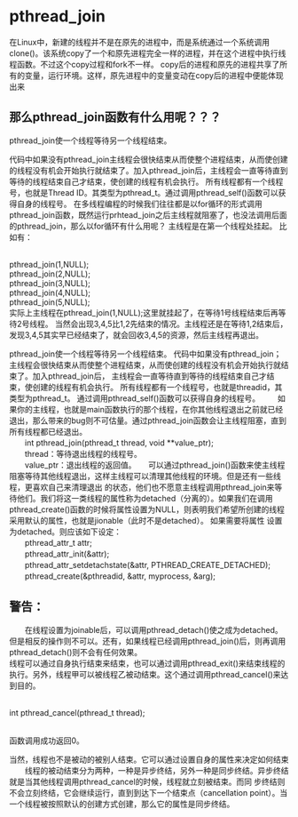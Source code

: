 # pthread_join 

在Linux中，新建的线程并不是在原先的进程中，而是系统通过一个系统调用clone()。该系统copy了一个和原先进程完全一样的进程，并在这个进程中执行线程函数。不过这个copy过程和fork不一样。 copy后的进程和原先的进程共享了所有的变量，运行环境。这样，原先进程中的变量变动在copy后的进程中便能体现出来

## 那么pthread_join函数有什么用呢？？？
pthread_join使一个线程等待另一个线程结束。

代码中如果没有pthread_join主线程会很快结束从而使整个进程结束，从而使创建的线程没有机会开始执行就结束了。加入pthread_join后，主线程会一直等待直到等待的线程结束自己才结束，使创建的线程有机会执行。
所有线程都有一个线程号，也就是Thread ID。其类型为pthread_t。通过调用pthread_self()函数可以获得自身的线程号。
在多线程编程的时候我们往往都是以for循环的形式调用pthread_join函数，既然运行prhtead_join之后主线程就阻塞了，也没法调用后面的pthread_join，那么以for循环有什么用呢？
主线程是在第一个线程处挂起。
比如有：

<br/>pthread_join(1,NULL);
<br/>pthread_join(2,NULL);
<br/>pthread_join(3,NULL);
<br/>pthread_join(4,NULL);
<br/>pthread_join(5,NULL);
<br/>  实际上主线程在pthread_join(1,NULL);这里就挂起了，在等待1号线程结束后再等待2号线程。
当然会出现3,4,5比1,2先结束的情况。主线程还是在等待1,2结束后，发现3,4,5其实早已经结束了，就会回收3,4,5的资源，然后主线程再退出。
 

pthread_join使一个线程等待另一个线程结束。
代码中如果没有pthread_join；主线程会很快结束从而使整个进程结束，从而使创建的线程没有机会开始执行就结束了。加入pthread_join后，
主线程会一直等待直到等待的线程结束自己才结束，使创建的线程有机会执行。
    所有线程都有一个线程号，也就是threadid，其类型为pthread_t。 通过调用pthread_self()函数可以获得自身的线程号。
　　如果你的主线程，也就是main函数执行的那个线程，在你其他线程退出之前就已经退出，那么带来的bug则不可估量。通过pthread_join函数会让主线程阻塞，直到所有线程都已经退出。
<br/>　　int pthread_join(pthread_t thread, void **value_ptr);
<br/>　　thread：等待退出线程的线程号。
<br/>　　value_ptr：退出线程的返回值。
　 可以通过pthread_join()函数来使主线程阻塞等待其他线程退出，这样主线程可以清理其他线程的环境。但是还有一些线程，更喜欢自己来清理退出 的状态，他们也不愿意主线程调用pthread_join来等待他们。我们将这一类线程的属性称为detached（分离的）。如果我们在调用 pthread_create()函数的时候将属性设置为NULL，则表明我们希望所创建的线程采用默认的属性，也就是jionable（此时不是detached）。
如果需要将属性 设置为detached。则应该如下设定：
<br/>　　pthread_attr_t  attr;
<br/>　　pthread_attr_init(&attr);
<br/>　　pthread_attr_setdetachstate(&attr,  PTHREAD_CREATE_DETACHED);
<br/>　　pthread_create(&pthreadid,  &attr,  myprocess,  &arg);
## 警告：
　　在线程设置为joinable后，可以调用pthread_detach()使之成为detached。但是相反的操作则不可以。还有，如果线程已经调用pthread_join()后，则再调用pthread_detach()则不会有任何效果。
<br/>线程可以通过自身执行结束来结束，也可以通过调用pthread_exit()来结束线程的执行。另外，线程甲可以被线程乙被动结束。这个通过调用pthread_cancel()来达到目的。

<br/>int pthread_cancel(pthread_t thread);

<br/>函数调用成功返回0。

当然，线程也不是被动的被别人结束。它可以通过设置自身的属性来决定如何结束
　　线程的被动结束分为两种，一种是异步终结，另外一种是同步终结。异步终结就是当其他线程调用pthread_cancel的时候，线程就立刻被结束。而同 步终结则不会立刻终结，它会继续运行，直到到达下一个结束点（cancellation point）。当一个线程被按照默认的创建方式创建，那么它的属性是同步终结。


